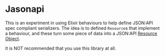 # Jasonapi

This is an experiment in using Elixir behaviours to help define JSON:API spec
compliant serializers. The idea is to defined `Resource`s that implement a
behaviour, and these turn some piece of data into a JSON:API
 [Resource Object](https://jsonapi.org/format/#document-resource-objects).

It is NOT recommended that you use this library at all.